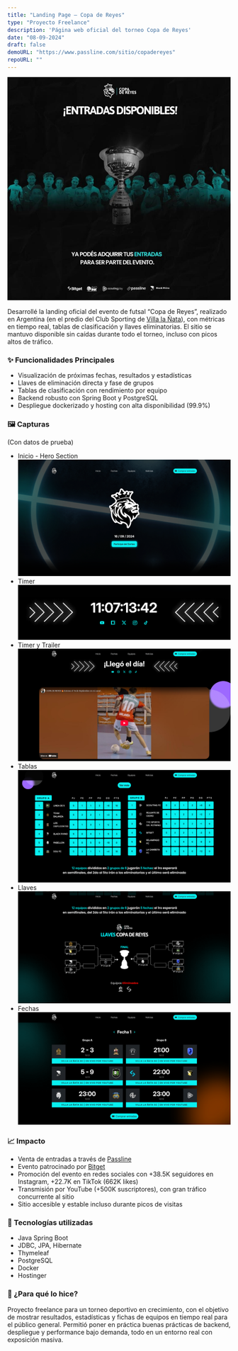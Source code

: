 ```yaml
---
title: "Landing Page – Copa de Reyes"
type: "Proyecto Freelance"
description: 'Página web oficial del torneo Copa de Reyes'
date: "08-09-2024"
draft: false
demoURL: "https://www.passline.com/sitio/copadereyes"
repoURL: ""
---
```


![Copa de Reyes Flyer](flyer.jpg)

Desarrollé la landing oficial del evento de futsal “Copa de Reyes”, realizado en Argentina (en el predio del Club Sporting de [Villa la Ñata](https://maps.app.goo.gl/js1qhixJ8tHA1qt59)), con métricas en tiempo real, tablas de clasificación y llaves eliminatorias. El sitio se mantuvo disponible sin caídas durante todo el torneo, incluso con picos altos de tráfico.

### ✨ Funcionalidades Principales

- Visualización de próximas fechas, resultados y estadísticas
- Llaves de eliminación directa y fase de grupos
- Tablas de clasificación con rendimiento por equipo
- Backend robusto con Spring Boot y PostgreSQL
- Despliegue dockerizado y hosting con alta disponibilidad (99.9%)

### 🖼️ Capturas
(Con datos de prueba)

- Inicio - Hero Section
![Captura de Pantalla - Inicio - Hero Section](image.png)
- Timer
![Captura de Pantalla - Inicio - Timer](image-7.png)
- Timer y Trailer
![Captura de Pantalla - Inicio - Timer y Trailer](image-2.png)
- Tablas 
![Captura de Pantalla - Inicio - Tablas](image-3.png)
- Llaves
![Captura de Pantalla - Inicio - Llaves](image-4.png)
- Fechas
![Captura de Pantalla - Fechas](image-1.png)

### 📈 Impacto

- Venta de entradas a través de [Passline](https://web.archive.org/web/20240910012912/https://www.passline.com/sitio/copadereyes)
- Evento patrocinado por [Bitget](https://www.bitget.com/es/)
- Promoción del evento en redes sociales con +38.5K seguidores en Instagram, +22.7K en TikTok (662K likes)
- Transmisión por YouTube (+500K suscriptores), con gran tráfico concurrente al sitio
- Sitio accesible y estable incluso durante picos de visitas

### 🚀 Tecnologías utilizadas

- Java Spring Boot
- JDBC, JPA, Hibernate
- Thymeleaf
- PostgreSQL
- Docker
- Hostinger

### 📌 ¿Para qué lo hice?

Proyecto freelance para un torneo deportivo en crecimiento, con el objetivo de mostrar resultados, estadísticas y fichas de equipos en tiempo real para el público general. Permitió poner en práctica buenas prácticas de backend, despliegue y performance bajo demanda, todo en un entorno real con exposición masiva.
